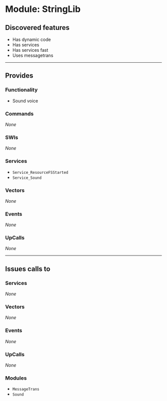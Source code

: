 # Module: StringLib

## Discovered features


* Has dynamic code
* Has services
* Has services fast
* Uses messagetrans

---

## Provides

### Functionality


* Sound voice

### Commands


*None*


### SWIs


*None*


### Services


* `Service_ResourceFSStarted`
* `Service_Sound`


### Vectors


*None*


### Events


*None*


### UpCalls


*None*


---

## Issues calls to

### Services


*None*


### Vectors


*None*


### Events


*None*


### UpCalls


*None*


### Modules


* `MessageTrans`
* `Sound`


